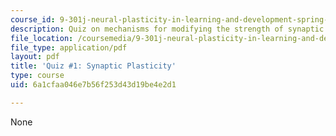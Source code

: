 ```yaml
---
course_id: 9-301j-neural-plasticity-in-learning-and-development-spring-2002
description: Quiz on mechanisms for modifying the strength of synaptic connections.
file_location: /coursemedia/9-301j-neural-plasticity-in-learning-and-development-spring-2002/6a1cfaa046e7b56f253d43d19be4e2d1_quiz1.pdf
file_type: application/pdf
layout: pdf
title: 'Quiz #1: Synaptic Plasticity'
type: course
uid: 6a1cfaa046e7b56f253d43d19be4e2d1

---
```

None